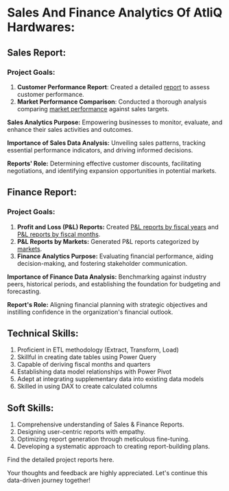 # Sales And Finance Analytics Of AtliQ Hardwares:
## Sales Report:

### Project Goals:

 1.  **Customer Performance Report**: Created a detailed [report](https://1drv.ms/b/s!AqY5OmSWfbnEtnV5OsRLVCV5Qdvl?e=gSTqZs) to assess customer performance.
 2.  **Market Performance Comparison**: Conducted a thorough analysis comparing [market performance](https://1drv.ms/b/s!AqY5OmSWfbnEtmivaB_mCs-pZ-0F?e=eVQW3l) against sales targets.

**Sales Analytics Purpose:** Empowering businesses to monitor, evaluate, and enhance their sales activities and outcomes.

**Importance of Sales Data Analysis:** Unveiling sales patterns, tracking essential performance indicators, and driving informed decisions.

**Reports' Role:** Determining effective customer discounts, facilitating negotiations, and identifying expansion opportunities in potential markets.

## Finance Report:

### Project Goals:

1. **Profit and Loss (P&L) Reports:** Created [P&L reports by fiscal years](https://1drv.ms/b/s!AqY5OmSWfbnEtm6GiyyGNCQM6aw8?e=7XJ9Az) and [P&L reports by fiscal months](https://1drv.ms/b/s!AqY5OmSWfbnEtm8dk92xZUnD3QXN?e=aG6aon).
2. **P&L Reports by Markets:** Generated P&L reports categorized by [markets](https://1drv.ms/b/s!AqY5OmSWfbnEtnAqWkIeCdTGkL_k?e=JuPgqV).
3. **Finance Analytics Purpose:** Evaluating financial performance, aiding decision-making, and fostering stakeholder communication.

**Importance of Finance Data Analysis:** Benchmarking against industry peers, historical periods, and establishing the foundation for budgeting and forecasting.

**Report's Role:** Aligning financial planning with strategic objectives and instilling confidence in the organization's financial outlook.

## Technical Skills:

1. Proficient in ETL methodology (Extract, Transform, Load)
2. Skillful in creating date tables using Power Query
3. Capable of deriving fiscal months and quarters
4. Establishing data model relationships with Power Pivot
5. Adept at integrating supplementary data into existing data models
6. Skilled in using DAX to create calculated columns

## Soft Skills:
1. Comprehensive understanding of Sales & Finance Reports.
2. Designing user-centric reports with empathy.
3. Optimizing report generation through meticulous fine-tuning.
4. Developing a systematic approach to creating report-building plans.
   
Find the detailed project reports here.

Your thoughts and feedback are highly appreciated. Let's continue this data-driven journey together!
